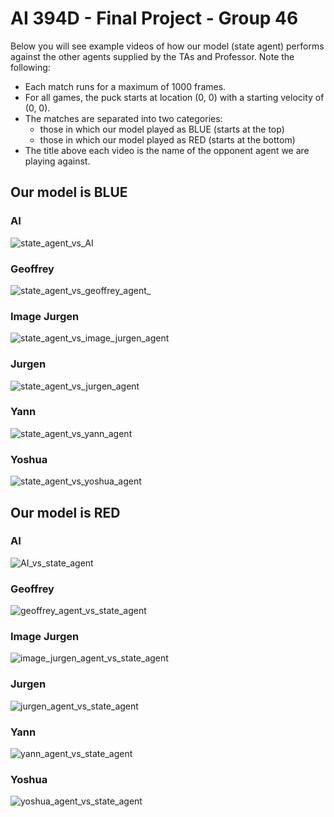 # AI 394D - Final Project - Group 46

Below you will see example videos of how our model (state agent) performs against the other agents supplied by the TAs and Professor. Note the following:
- Each match runs for a maximum of 1000 frames.
- For all games, the puck starts at location (0, 0) with a starting velocity of (0, 0).
- The matches are separated into two categories:
    - those in which our model played as BLUE (starts at the top)
    - those in which our model played as RED (starts at the bottom)
- The title above each video is the name of the opponent agent we are playing against.

## Our model is BLUE

### AI
![state_agent_vs_AI](gifs/blue/state_agent__vs__AI__x0_y0_u0_v0__f1000.gif)

### Geoffrey
![state_agent_vs_geoffrey_agent](gifs/blue/state_agent__vs__geoffrey_agent__x0_y0_u0_v0__f1000.gif)_

### Image Jurgen
![state_agent_vs_image_jurgen_agent](gifs/blue/state_agent__vs__image_jurgen_agent__x0_y0_u0_v0__f1000.gif)

### Jurgen
![state_agent_vs_jurgen_agent](gifs/blue/state_agent__vs__jurgen_agent__x0_y0_u0_v0__f1000.gif)

### Yann
![state_agent_vs_yann_agent](gifs/blue/state_agent__vs__yann_agent__x0_y0_u0_v0__f1000.gif)

### Yoshua
![state_agent_vs_yoshua_agent](gifs/blue/state_agent__vs__yoshua_agent__x0_y0_u0_v0__f1000.gif)

## Our model is RED

### AI
![AI_vs_state_agent](gifs/red/AI__vs__state_agent__x0_y0_u0_v0__f1000.gif)

### Geoffrey
![geoffrey_agent_vs_state_agent](gifs/red/geoffrey_agent__vs__state_agent__x0_y0_u0_v0__f1000.gif)

### Image Jurgen
![image_jurgen_agent_vs_state_agent](gifs/red/image_jurgen_agent__vs__state_agent__x0_y0_u0_v0__f1000.gif)

### Jurgen
![jurgen_agent_vs_state_agent](gifs/red/jurgen_agent__vs__state_agent__x0_y0_u0_v0__f1000.gif)

### Yann
![yann_agent_vs_state_agent](gifs/red/yann_agent__vs__state_agent__x0_y0_u0_v0__f1000.gif)

### Yoshua
![yoshua_agent_vs_state_agent](gifs/red/yoshua_agent__vs__state_agent__x0_y0_u0_v0__f1000.gif)
